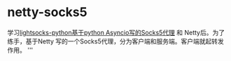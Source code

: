 # netty-socks5
学习[lightsocks-python基于python Asyncio写的Socks5代理](https://github.com/linw1995/lightsocks-python) 和 Netty后。为了练手，基于Netty 写的一个Socks5代理，分为客户端和服务端。客户端就起转发作用。 '''
